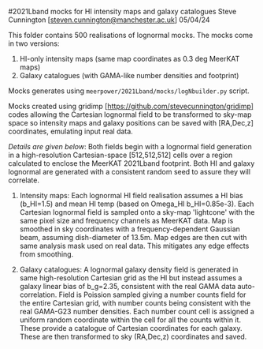 #2021Lband mocks for HI intensity maps and galaxy catalogues
Steve Cunnington [steven.cunnington@manchester.ac.uk]
05/04/24

This folder contains 500 realisations of lognormal mocks. The mocks come in two versions:
1) HI-only intensity maps (same map coordinates as 0.3 deg MeerKAT maps)
2) Galaxy catalogues (with GAMA-like number densities and footprint)

Mocks generates using ``meerpower/2021Lband/mocks/logNbuilder.py`` script.

Mocks created using gridimp [https://github.com/stevecunnington/gridimp] codes allowing the Cartesian lognormal field to be transformed to sky-map space so intensity maps and galaxy positions can be saved with [RA,Dec,z] coordinates, emulating input real data.

*Details are given below*:
Both fields begin with a lognormal field generation in a high-resolution Cartesian-space [512,512,512] cells over a region calculated to enclose the MeerKAT 2021Lband footprint. Both HI and galaxy lognormal are generated with a consistent random seed to assure they will correlate.

1) Intensity maps: Each lognormal HI field realisation assumes a HI bias (b_HI=1.5) and mean HI temp (based on Omega_HI b_HI=0.85e-3). Each Cartesian lognormal field is sampled onto a sky-map 'lightcone' with the same pixel size and frequency channels as MeerKAT data. Map is smoothed in sky coordinates with a frequency-dependent Gaussian beam, assuming dish-diameter of 13.5m. Map edges are then cut with same analysis mask used on real data. This mitigates any edge effects from smoothing.

2) Galaxy catalogues: A lognormal galaxy density field is generated in same high-resolution Cartesian grid as the HI but instead assumes a galaxy linear bias of b_g=2.35, consistent with the real GAMA data auto-correlation. Field is Poission sampled giving a number counts field for the entire Cartesian grid, with number counts being consistent with the real GAMA-G23 number densities. Each number count cell is assigned a uniform random coordinate within the cell for all the counts within it. These provide a catalogue of Cartesian coordinates for each galaxy. These are then transformed to sky (RA,Dec,z) coordinates and saved.
